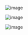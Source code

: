 
![image](https://github.com/securewithsam/Cloud/assets/85324643/242c9087-2466-4cf9-aafb-73da68361e92)

![image](https://github.com/securewithsam/Cloud/assets/85324643/eb363f10-4161-4c9c-bf71-79d29e0c0315)

![image](https://github.com/securewithsam/Cloud/assets/85324643/1dbc7437-e54d-44fe-b976-27cd2cfb080b)
